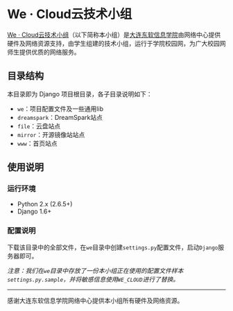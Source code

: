 # We · Cloud云技术小组

[We · Cloud云技术小组](http://we.neusoft.edu.cn)（以下简称本小组）是[大连东软信息学院](http://www.neusoft.edu.cn/)由网络中心提供硬件及网络资源支持，由学生组建的技术小组，运行于学院校园网，为广大校园网师生提供优质的网络服务。

## 目录结构

本目录即为 Django 项目根目录，各子目录说明如下：

* `we`：项目配置文件及一些通用lib
* `dreamspark`：DreamSpark站点
* `file`：云盘站点
* `mirror`：开源镜像站站点
* `www`：首页站点

## 使用说明

### 运行环境

* Python 2.x (2.6.5+)
* Django 1.6+

### 配置说明

下载该目录中的全部文件，在`we`目录中创建`settings.py`配置文件，启动`Django`服务器即可。

*注意：我们在`we`目录中存放了一份本小组正在使用的配置文件样本`settings.py.sample`，并将敏感信息使用`WE_CLOUD`进行了替换。*

- - -

感谢大连东软信息学院网络中心提供本小组所有硬件及网络资源。
